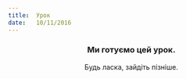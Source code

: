 ```yaml
---
title:  Урок
date:   10/11/2016
---
```


### <center>Ми готуємо цей урок.</center>
<center>Будь ласка, зайдіть пізніше.</center>